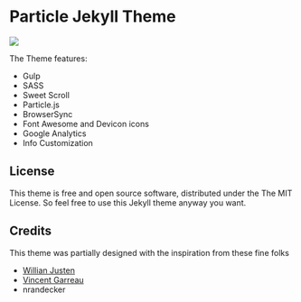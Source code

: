 # Particle Jekyll Theme

![](./particle.jpg)


The Theme features:

- Gulp
- SASS
- Sweet Scroll
- Particle.js
- BrowserSync
- Font Awesome and Devicon icons
- Google Analytics
- Info Customization


## License

This theme is free and open source software, distributed under the The MIT License. So feel free to use this Jekyll theme anyway you want.

## Credits

This theme was partially designed with the inspiration from these fine folks
- [Willian Justen](https://github.com/willianjusten/will-jekyll-template)
- [Vincent Garreau](https://github.com/VincentGarreau/particles.js/)
- nrandecker
